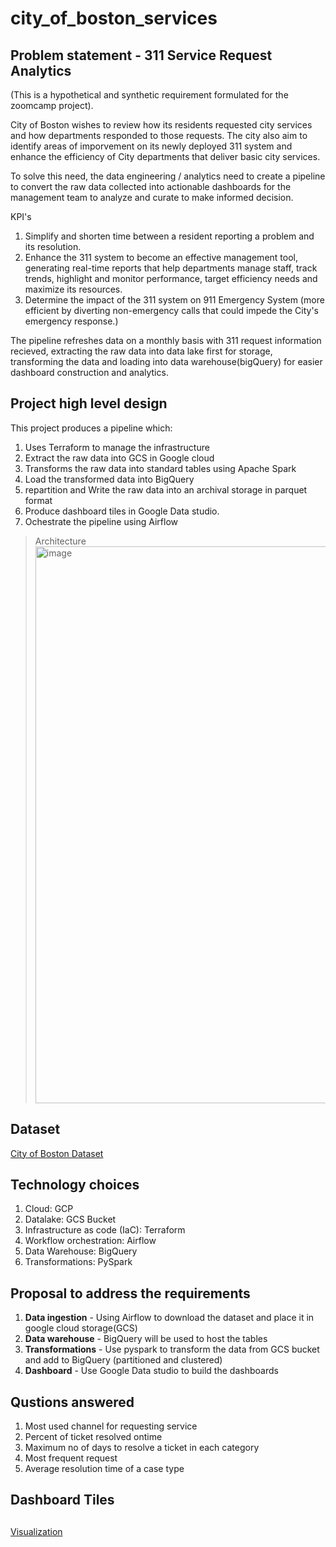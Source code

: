# city_of_boston_services


## Problem statement - 311 Service Request Analytics
(This is a hypothetical and synthetic requirement formulated for the zoomcamp project).

City of Boston wishes to review how its residents requested city services and how departments responded to those requests. The city also aim to identify areas of imporvement on its newly deployed 311 system and enhance the efficiency of City departments that deliver basic city services.


To solve this need, the data engineering / analytics need to create a pipeline to convert the raw data collected into actionable dashboards for the management team to analyze and curate to make informed decision.


KPI's
  1.  Simplify and shorten time between a resident reporting a problem and its resolution.
  2.  Enhance the 311 system to become an effective management tool, generating real-time reports that help departments manage staff, track trends,                   highlight and monitor performance, target efficiency needs and maximize its resources.
  3.  Determine the impact of the 311 system on 911 Emergency System (more efficient by diverting non-emergency calls that could impede the City's emergency response.)


The pipeline refreshes data on a monthly basis with 311 request information recieved, extracting the raw data into data lake first for storage, transforming the data and loading into data warehouse(bigQuery) for easier dashboard construction and analytics.

## Project high level design
This project produces a pipeline which:

1. Uses Terraform to manage the infrastructure
2. Extract the raw data into GCS in Google cloud
3. Transforms the raw data into standard tables using Apache Spark
4. Load the transformed data into BigQuery
5. repartition and Write the raw data into an archival storage in parquet format
6. Produce dashboard tiles in Google Data studio.
7. Ochestrate the pipeline using Airflow

> Architecture
> <img width="891" alt="image" src="https://user-images.githubusercontent.com/86935340/159110024-cab9b753-0b69-4314-9efb-9ad7e9650a2c.png">


## Dataset
[City of Boston Dataset](https://data.boston.gov/dataset/8048697b-ad64-4bfc-b090-ee00169f2323/resource/f53ebccd-bc61-49f9-83db-625f209c95f5/download/tmppgq9965_.csv)


## Technology choices
1. Cloud: GCP
2. Datalake: GCS Bucket
3. Infrastructure as code (IaC): Terraform 
4. Workflow orchestration: Airflow 
5. Data Warehouse: BigQuery 
6. Transformations: PySpark

## Proposal to address the requirements
1. **Data ingestion** - Using Airflow to download the dataset and place it in google cloud storage(GCS)
2. **Data warehouse** - BigQuery will be used to host the tables
3. **Transformations** - Use pyspark to transform the data from GCS bucket and add to BigQuery (partitioned and clustered)
4. **Dashboard** - Use Google Data studio to build the dashboards 

## Qustions answered
1. Most used channel for requesting service
2. Percent of ticket resolved ontime
3. Maximum no of days to resolve a ticket in each category
4. Most frequent request
5. Average resolution time of a case type

## Dashboard Tiles
## 
[Visualization](https://datastudio.google.com/reporting/d99a4623-74d2-40ee-a1f6-7e3180cb77e2)
